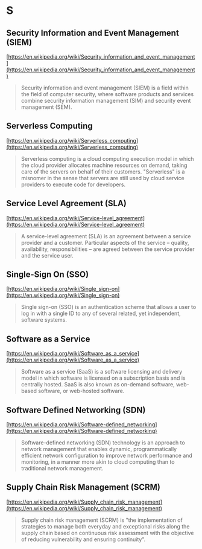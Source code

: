 # S

## Security Information and Event Management (SIEM)

[https://en.wikipedia.org/wiki/Security_information_and_event_management](https://en.wikipedia.org/wiki/Security_information_and_event_management)

> Security information and event management (SIEM) is a field within the field of computer security, where software products and services combine security information management (SIM) and security event management (SEM).

## Serverless Computing

[https://en.wikipedia.org/wiki/Serverless_computing](https://en.wikipedia.org/wiki/Serverless_computing)

> Serverless computing is a cloud computing execution model in which the cloud provider allocates machine resources on demand, taking care of the servers on behalf of their customers. "Serverless" is a misnomer in the sense that servers are still used by cloud service providers to execute code for developers.

## Service Level Agreement (SLA)

[https://en.wikipedia.org/wiki/Service-level_agreement](https://en.wikipedia.org/wiki/Service-level_agreement)

> A service-level agreement (SLA) is an agreement between a service provider and a customer. Particular aspects of the service – quality, availability, responsibilities – are agreed between the service provider and the service user.

## Single-Sign On (SSO)

[https://en.wikipedia.org/wiki/Single_sign-on](https://en.wikipedia.org/wiki/Single_sign-on)

> Single sign-on (SSO) is an authentication scheme that allows a user to log in with a single ID to any of several related, yet independent, software systems.

## Software as a Service

[https://en.wikipedia.org/wiki/Software_as_a_service](https://en.wikipedia.org/wiki/Software_as_a_service)

> Software as a service (SaaS) is a software licensing and delivery model in which software is licensed on a subscription basis and is centrally hosted. SaaS is also known as on-demand software, web-based software, or web-hosted software.

## Software Defined Networking (SDN)

[https://en.wikipedia.org/wiki/Software-defined_networking](https://en.wikipedia.org/wiki/Software-defined_networking)

> Software-defined networking (SDN) technology is an approach to network management that enables dynamic, programmatically efficient network configuration to improve network performance and monitoring, in a manner more akin to cloud computing than to traditional network management.

## Supply Chain Risk Management (SCRM)

[https://en.wikipedia.org/wiki/Supply_chain_risk_management](https://en.wikipedia.org/wiki/Supply_chain_risk_management)

> Supply chain risk management (SCRM) is "the implementation of strategies to manage both everyday and exceptional risks along the supply chain based on continuous risk assessment with the objective of reducing vulnerability and ensuring continuity".
